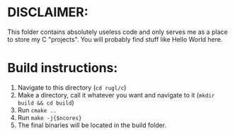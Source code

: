 # DISCLAIMER:
This folder contains absolutely useless code and only serves me as a place to store my C "projects". You will probably find stuff like Hello World here.
# Build instructions:
1. Navigate to this directory (`cd rugl/c`)
1. Make a directory, call it whatever you want and navigate to it (`mkdir build && cd build`)
1. Run `cmake ..`
1. Run `make -j{$ncores}`
1. The final binaries will be located in the build folder.